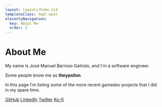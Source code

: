 ```yaml
---
layout: layouts/home.njk
templateClass: tmpl-post
eleventyNavigation:
  key: About Me
  order: 3
---
```


<h1>About Me</h1>

My name is José Manuel Barroso Galindo, and I'm a software engineer.

Some people know me as __theypsilon__

In this page I'm listing some of the more recent gamedev projects that I did in my spare time.

[GitHub](https://github.com/theypsilon/) [LinkedIn](https://www.linkedin.com/in/theypsilon/) [Twitter](https://twitter.com/josembarroso) [Ko-fi](https://ko-fi.com/theypsilon)
